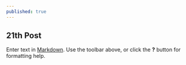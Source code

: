 ```yaml
---
published: true
---
```




## 21th Post

Enter text in [Markdown](http://daringfireball.net/projects/markdown/). Use the toolbar above, or click the **?** button for formatting help.

